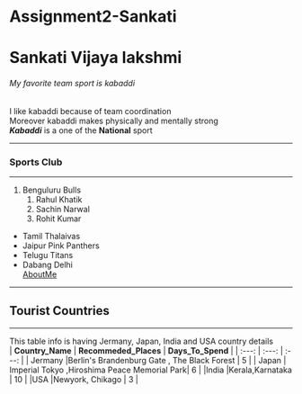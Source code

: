 # Assignment2-Sankati
# Sankati Vijaya lakshmi
###### My favorite team sport is kabaddi
I like kabaddi because of team coordination <br> Moreover kabaddi makes physically and mentally strong <br>
***Kabaddi*** is a one of the **National** sport

---
### Sports Club
---
   1. Benguluru Bulls
      1. Rahul Khatik
      2. Sachin Narwal
      6. Rohit Kumar
   - Tamil Thalaivas
   - Jaipur Pink Panthers
   - Telugu Titans
   - Dabang Delhi <br>
[AboutMe](AboutMe.md)


---
## Tourist Countries
---
This table info is having Jermany, Japan, India and USA country details <br>
| **Country_Name** | **Recommeded_Places** | **Days_To_Spend** |
| :---:            |     :---:                |  :---:            |
| Jermany          |Berlin's Brandenburg Gate , The Black Forest | 5 |
| Japan            | Imperial Tokyo ,Hiroshima Peace Memorial Park| 6 |
|India             |Kerala,Karnataka |   10 |
|USA               |Newyork, Chikago |  3  |
